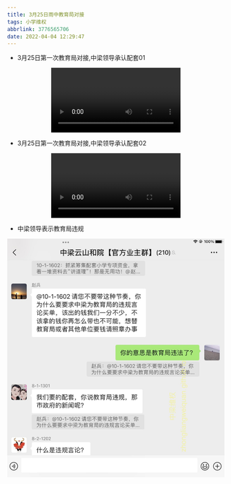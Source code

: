 ```yaml
---
title: 3月25日雨中教育局对接
tags: 小学维权
abbrlink: 3776565706
date: 2022-04-04 12:29:47
---
```


- 3月25日第一次教育局对接,中梁领导承认配套01

<video src="/2022043776565706/第一次教育局中梁领导承认配套01.mp4" controls="controls" style="max-width: 100%; display: block; margin-left: auto; margin-right: auto;"  controlsList="nodownload">
your browser does not support the video tag
</video>


- 3月25日第一次教育局对接,中梁领导承认配套02

<video src="/2022043776565706/第一次教育局中梁领导承认配套02.mp4" controls="controls" style="max-width: 100%; display: block; margin-left: auto; margin-right: auto;"  controlsList="nodownload">
your browser does not support the video tag
</video>

- 中梁领导表示教育局违规

![中梁2021国庆7重礼](./3月25日雨中教育局对接/中梁领导表示教育局违规.jpg)